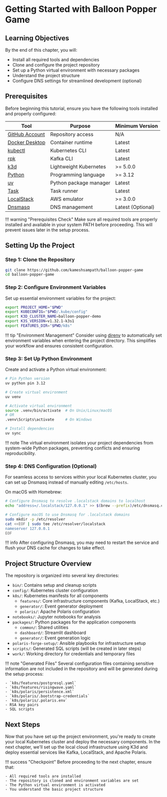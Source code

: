 # Getting Started with Balloon Popper Game

## Learning Objectives

By the end of this chapter, you will:

- Install all required tools and dependencies
- Clone and configure the project repository
- Set up a Python virtual environment with necessary packages
- Understand the project structure
- Configure DNS settings for streamlined development (optional)

## Prerequisites

Before beginning this tutorial, ensure you have the following tools installed and properly configured:

| Tool | Purpose | Minimum Version |
|------|---------|----------------|
| [GitHub Account](https://github.com/signup) | Repository access | N/A |
| [Docker Desktop](https://www.docker.com/products/docker-desktop/) | Container runtime | Latest |
| [kubectl](https://kubernetes.io/docs/tasks/tools/#kubectl) | Kubernetes CLI | Latest |
| [rpk](https://docs.redpanda.com/current/get-started/rpk-install/) | Kafka CLI | Latest |
| [k3d](https://k3d.io/) | Lightweight Kubernetes | >= 5.0.0 |
| [Python](https://www.python.org/downloads/) | Programming language | >= 3.12 |
| [uv](https://github.com/astral-sh/uv) | Python package manager | Latest |
| [Task](https://taskfile.dev) | Task runner | Latest |
| [LocalStack](https://localstack.cloud/) | AWS emulator | >= 3.0.0 |
| [Dnsmasq](https://dnsmasq.org/doc.html) | DNS management | Latest (Optional) |

!!! warning "Prerequisites Check"
    Make sure all required tools are properly installed and available in your system PATH before proceeding. This will prevent issues later in the setup process.

## Setting Up the Project

### Step 1: Clone the Repository

```bash
git clone https://github.com/kameshsampath/balloon-popper-game
cd balloon-popper-game
```

### Step 2: Configure Environment Variables

Set up essential environment variables for the project:

```bash
export PROJECT_HOME="$PWD"
export KUBECONFIG="$PWD/.kube/config"
export K3D_CLUSTER_NAME=balloon-popper-demo
export K3S_VERSION=v1.32.1-k3s1
export FEATURES_DIR="$PWD/k8s"
```

!!! tip "Environment Management"
    Consider using [direnv](https://direnv.net) to automatically set environment variables when entering the project directory. This simplifies your workflow and ensures consistent configuration.

### Step 3: Set Up Python Environment

Create and activate a Python virtual environment:

```bash
# Pin Python version
uv python pin 3.12

# Create virtual environment
uv venv

# Activate virtual environment
source .venv/bin/activate  # On Unix/Linux/macOS
# OR
.venv\Scripts\activate     # On Windows

# Install dependencies
uv sync
```

!!! note
    The virtual environment isolates your project dependencies from system-wide Python packages, preventing conflicts and ensuring reproducibility.

### Step 4: DNS Configuration (Optional)

For seamless access to services within your local Kubernetes cluster, you can set up Dnsmasq instead of manually editing `/etc/hosts`.

On macOS with Homebrew:

```bash
# Configure Dnsmasq to resolve .localstack domains to localhost
echo "address=/.localstack/127.0.0.1" >> $(brew --prefix)/etc/dnsmasq.conf

# Configure macOS to use Dnsmasq for .localstack domains
sudo mkdir -p /etc/resolver
cat <<EOF | sudo tee /etc/resolver/localstack
nameserver 127.0.0.1
EOF
```

!!! info
    After configuring Dnsmasq, you may need to restart the service and flush your DNS cache for changes to take effect.

## Project Structure Overview

The repository is organized into several key directories:

- `bin/`: Contains setup and cleanup scripts
- `config/`: Kubernetes cluster configuration
- `k8s/`: Kubernetes manifests for all components
  - `features/`: Core infrastructure components (Kafka, LocalStack, etc.)
  - `generator/`: Event generator deployment
  - `polaris/`: Apache Polaris configuration
- `notebooks/`: Jupyter notebooks for analysis
- `packages/`: Python packages for the application components
  - `common/`: Shared utilities
  - `dashboard/`: Streamlit dashboard
  - `generator/`: Event generation logic
- `polaris-forge-setup/`: Ansible playbooks for infrastructure setup
- `scripts/`: Generated SQL scripts (will be created in later steps)
- `work/`: Working directory for credentials and temporary files

!!! note "Generated Files"
    Several configuration files containing sensitive information are not included in the repository and will be generated during the setup process:
    
    - `k8s/features/postgresql.yaml`
    - `k8s/features/risingwave.yaml`
    - `k8s/polaris/persistence.xml`
    - `k8s/polaris/.bootstrap-credentials`
    - `k8s/polaris/.polaris.env`
    - RSA key pairs
    - SQL scripts

## Next Steps

Now that you have set up the project environment, you're ready to create your local Kubernetes cluster and deploy the necessary components. In the next chapter, we'll set up the local cloud infrastructure using K3d and deploy essential services like Kafka, LocalStack, and Apache Polaris.

!!! success "Checkpoint"
    Before proceeding to the next chapter, ensure that:
    
    - All required tools are installed
    - The repository is cloned and environment variables are set
    - The Python virtual environment is activated
    - You understand the basic project structure